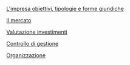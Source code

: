 
[L'impresa obiettivi, tipologie e forme giuridiche](projects/polimi-notes/BSc(ITA)/Economia%20e%20Organizzazione%20Aziendale/src/L'impresa%20obiettivi,%20tipologie%20e%20forme%20giuridiche.md) 

[Il mercato](projects/polimi-notes/BSc(ITA)/Economia%20e%20Organizzazione%20Aziendale/src/Il%20mercato.md) 

[Valutazione investimenti](projects/polimi-notes/BSc(ITA)/Economia%20e%20Organizzazione%20Aziendale/src/Valutazione%20investimenti.md) 

[Controllo di gestione](projects/polimi-notes/BSc(ITA)/Economia%20e%20Organizzazione%20Aziendale/src/Controllo%20di%20gestione.md) 

[Organizzazione](projects/polimi-notes/BSc(ITA)/Economia%20e%20Organizzazione%20Aziendale/src/Organizzazione.md)